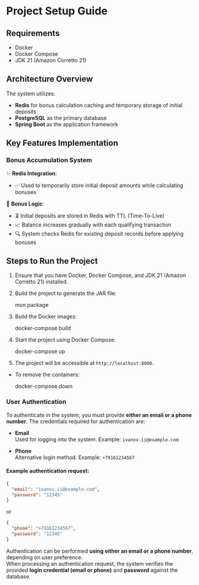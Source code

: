 # Project Setup Guide

## Requirements

- Docker
- Docker Compose
- JDK 21 (Amazon Corretto 21)

## Architecture Overview

The system utilizes:

- **Redis** for bonus calculation caching and temporary storage of initial deposits
- **PostgreSQL** as the primary database
- **Spring Boot** as the application framework

## Key Features Implementation

### Bonus Accumulation System

✨ **Redis Integration**:

- ✅ Used to temporarily store initial deposit amounts while calculating bonuses

🔢 **Bonus Logic**:

- ⏳ Initial deposits are stored in Redis with TTL (Time-To-Live)
- 📈 Balance increases gradually with each qualifying transaction
- 🔍 System checks Redis for existing deposit records before applying bonuses

## Steps to Run the Project

1. Ensure that you have Docker, Docker Compose, and JDK 21 (Amazon Corretto 21) installed.

2. Build the project to generate the JAR file:

   mvn package

3. Build the Docker images:

   docker-compose build

4. Start the project using Docker Compose:

   docker-compose up

5. The project will be accessible at `http://localhost:8080`.

- To remove the containers:

  docker-compose down

### User Authentication

To authenticate in the system, you must provide **either an email or a phone number**. The credentials required for authentication are:

- **Email**  
  Used for logging into the system. Example: `ivanov.ii@example.com`

- **Phone**  
  Alternative login method. Example: `+79161234567`

#### Example authentication request:
```json
{
  "email": "ivanov.ii@example.com",
  "password": "12345"
}
```
or
```json
{
  "phone": "+79161234567",
  "password": "12345"
}
```

Authentication can be performed **using either an email or a phone number**, depending on user preference.  
When processing an authentication request, the system verifies the provided **login credential (email or phone)** and **password** against the database.
